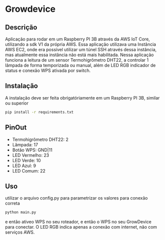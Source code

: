 # Growdevice

## Descrição

Aplicação para rodar em um Raspberry PI 3B através da AWS IoT Core, utilizando a sdk V1 da própria AWS.
Essa aplicação utilizava uma Instância AWS EC2, onde era possível utilizar um túnel SSH através dessa instância, mas atualmente essa instância não está mais habilitada.
Nessa aplicação funciona a leitura de um sensor Termohigrômetro DHT22, a controlar 1 lâmpada de forma temporizada ou manual, além de LED RGB indicador de status e conexão WPS ativada por switch.

## Instalação

A instalação deve ser feita obrigatóriamente em um Raspberry PI 3B, similar ou superior

```bash
pip install -r requirements.txt
```

## PinOut
- Termohigrômetro DHT22: 2
- Lâmpada: 17
- Botão WPS: GND|11
- LED Vermelho: 23
- LED Verde: 10
- LED Azul: 9
- LED Comum: 22

## Uso

utilizar o arquivo config.py para parametrizar os valores para conexão correta

```bash
python main.py
```
e então ativeo WPS no seu roteador, e então o WPS no seu GrowDevice para conectar. 
O LED RGB indica apenas a conexão com internet, não com serviços AWS.

